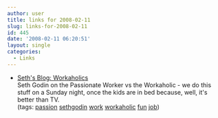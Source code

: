 ```yaml
---
author: user
title: links for 2008-02-11
slug: links-for-2008-02-11
id: 445
date: '2008-02-11 06:20:51'
layout: single
categories:
  - Links
---
```


*   [Seth's Blog: Workaholics](http://sethgodin.typepad.com/seths_blog/2008/01/workaholics.html)  
    Seth Godin on the Passionate Worker vs the Workaholic - we do this stuff on a Sunday night, once the kids are in bed because, well, it's better than TV.  
    (tags: [passion](http://del.icio.us/superpat/passion) [sethgodin](http://del.icio.us/superpat/sethgodin) [work](http://del.icio.us/superpat/work) [workaholic](http://del.icio.us/superpat/workaholic) [fun](http://del.icio.us/superpat/fun) [job](http://del.icio.us/superpat/job))  
